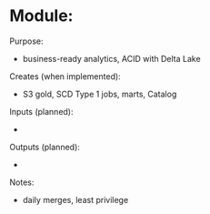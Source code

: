 # Module: <name>

Purpose:
- business-ready analytics, ACID with Delta Lake

Creates (when implemented):
- S3 gold, SCD Type 1 jobs, marts, Catalog

Inputs (planned):
- <key variables>

Outputs (planned):
- <key outputs>

Notes:
- daily merges, least privilege